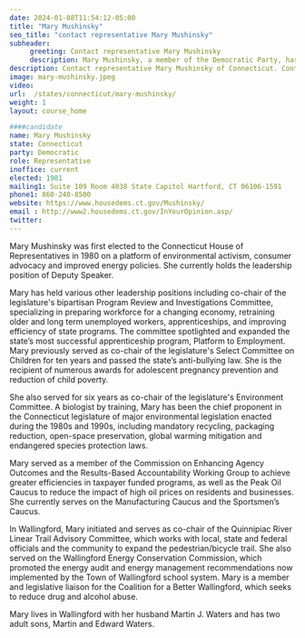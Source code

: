 ```yaml
---
date: 2024-01-08T11:54:12-05:00
title: "Mary Mushinsky"
seo_title: "contact representative Mary Mushinsky"
subheader:
     greeting: Contact representative Mary Mushinsky
     description: Mary Mushinsky, a member of the Democratic Party, has been a representative for District 85 in the Connecticut House of Representatives since 1981. Her current term is scheduled to conclude on January 8, 2025.
description: Contact representative Mary Mushinsky of Connecticut. Contact information for Mary Mushinsky includes email address, phone number, and mailing address.
image: mary-mushinsky.jpeg
video:
url:  /states/connecticut/mary-mushinsky/
weight: 1
layout: course_home

####candidate
name: Mary Mushinsky
state: Connecticut
party: Democratic
role: Representative
inoffice: current
elected: 1981
mailing1: Suite 109 Room 4038 State Capitol Hartford, CT 06106-1591
phone1: 860-240-8500
website: https://www.housedems.ct.gov/Mushinsky/
email : http://www2.housedems.ct.gov/InYourOpinion.asp/
twitter:
---
```


Mary Mushinsky was first elected to the Connecticut House of Representatives in 1980 on a platform of environmental activism, consumer advocacy and improved energy policies. She currently holds the leadership position of Deputy Speaker.

Mary has held various other leadership positions including co-chair of the legislature's bipartisan Program Review and Investigations Committee, specializing in preparing workforce for a changing economy, retraining older and long term unemployed workers, apprenticeships, and improving efficiency of state programs. The committee spotlighted and expanded the state’s most successful apprenticeship program, Platform to Employment. Mary previously served as co-chair of the legislature's Select Committee on Children for ten years and passed the state’s anti-bullying law. She is the recipient of numerous awards for adolescent pregnancy prevention and reduction of child poverty.

She also served for six years as co-chair of the legislature's Environment Committee. A biologist by training, Mary has been the chief proponent in the Connecticut legislature of major environmental legislation enacted during the 1980s and 1990s, including mandatory recycling, packaging reduction, open-space preservation, global warming mitigation and endangered species protection laws.

Mary served as a member of the Commission on Enhancing Agency Outcomes and the Results-Based Accountability Working Group to achieve greater efficiencies in taxpayer funded programs, as well as the Peak Oil Caucus to reduce the impact of high oil prices on residents and businesses. She currently serves on the Manufacturing Caucus and the Sportsmen’s Caucus.

In Wallingford, Mary initiated and serves as co-chair of the Quinnipiac River Linear Trail Advisory Committee, which works with local, state and federal officials and the community to expand the pedestrian/bicycle trail. She also served on the Wallingford Energy Conservation Commission, which promoted the energy audit and energy management recommendations now implemented by the Town of Wallingford school system. Mary is a member and legislative liaison for the Coalition for a Better Wallingford, which seeks to reduce drug and alcohol abuse.

Mary lives in Wallingford with her husband Martin J. Waters and has two adult sons, Martin and Edward Waters.

